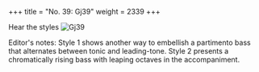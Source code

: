 +++
title = "No. 39: Gj39"
weight = 2339
+++

Hear the styles
![Gj39](/img/039DurDimM.jpg)

Editor's notes: Style 1 shows another way to embellish a partimento bass that alternates between tonic and leading-tone. Style 2 presents a chromatically rising bass with leaping octaves in the accompaniment.
